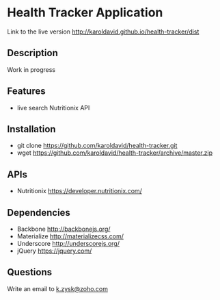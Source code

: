 # Health Tracker Application

Link to the live version http://karoldavid.github.io/health-tracker/dist

## Description

Work in progress

## Features

* live search Nutritionix API

## Installation

* git clone https://github.com/karoldavid/health-tracker.git
* wget https://github.com/karoldavid/health-tracker/archive/master.zip

## APIs

* Nutritionix https://developer.nutritionix.com/

## Dependencies

* Backbone http://backbonejs.org/
* Materialize http://materializecss.com/
* Underscore http://underscorejs.org/
* jQuery https://jquery.com/

## Questions

Write an email to k.zysk@zoho.com
